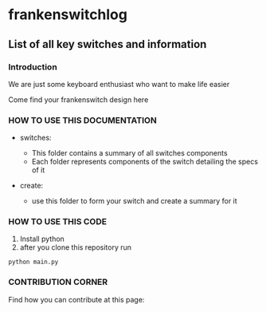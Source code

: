 # frankenswitchlog
## List of all key switches and information
### Introduction
We are just some keyboard enthusiast who want to make life easier

Come find your frankenswitch design here



### HOW TO USE THIS DOCUMENTATION
- switches:
  - This folder contains a summary of all switches components
  - Each folder represents components of the switch detailing the specs of it

- create:
  - use this folder to form your switch and create a summary for it

### HOW TO USE THIS CODE
1. Install python
2. after you clone this repository run
```
python main.py
```

### CONTRIBUTION CORNER
Find how you can contribute at this page: 

